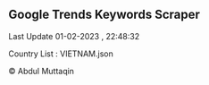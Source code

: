 

## Google Trends Keywords Scraper 
 
Last Update 01-02-2023 , 22:48:32

Country List :
VIETNAM.json



© Abdul Muttaqin 
